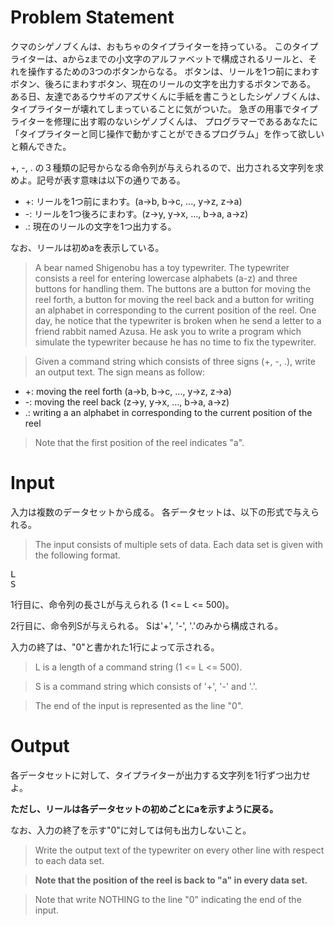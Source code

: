Problem Statement
==
クマのシゲノブくんは、おもちゃのタイプライターを持っている。
このタイプライターは、aからzまでの小文字のアルファベットで構成されるリールと、それを操作するための3つのボタンからなる。
ボタンは、リールを1つ前にまわすボタン、後ろにまわすボタン、現在のリールの文字を出力するボタンである。
ある日、友達であるウサギのアズサくんに手紙を書こうとしたシゲノブくんは、タイプライターが壊れてしまっていることに気がついた。
急ぎの用事でタイプライターを修理に出す暇のないシゲノブくんは、
プログラマーであるあなたに「タイプライターと同じ操作で動かすことができるプログラム」を作って欲しいと頼んできた。

+, -, . の３種類の記号からなる命令列が与えられるので、出力される文字列を求めよ。記号が表す意味は以下の通りである。
* +: リールを1つ前にまわす。(a->b, b->c, ..., y->z, z->a)
* -: リールを1つ後ろにまわす。(z->y, y->x, ..., b->a, a->z)
* .: 現在のリールの文字を1つ出力する。

なお、リールは初めaを表示している。

>A bear named Shigenobu has a toy typewriter.
The typewriter consists a reel for entering lowercase alphabets (a-z) and three buttons for handling them.
The buttons are a button for moving the reel forth, a button for moving the reel back and a button for writing an alphabet in corresponding to the current position of the reel.
One day, he notice that the typewriter is broken when he send a letter to a friend rabbit named Azusa.
He ask you to write a program which simulate the typewriter because he has no time to fix the typewriter.

>Given a command string which consists of three signs (+, -, .), write an output text.
The sign means as follow:
* +: moving the reel forth (a->b, b->c, ..., y->z, z->a)
* -: moving the reel back (z->y, y->x, ..., b->a, a->z)
* .: writing a an alphabet in corresponding to the current position of the reel

>Note that the first position of the reel indicates "a".

Input
==
入力は複数のデータセットから成る。
各データセットは、以下の形式で与えられる。

>The input consists of multiple sets of data.
Each data set is given with the following format.

<pre>
L
S
</pre>

1行目に、命令列の長さLが与えられる (1 <= L <= 500)。

2行目に、命令列Sが与えられる。
Sは'+', '-', '.'のみから構成される。

入力の終了は、"0"と書かれた1行によって示される。

>L is a length of a command string (1 <= L <= 500).

>S is a command string which consists of '+', '-' and '.'.

>The end of the input is represented as the line "0".


Output
==
各データセットに対して、タイプライターが出力する文字列を1行ずつ出力せよ。

**ただし、リールは各データセットの初めごとにaを示すように戻る。**

なお、入力の終了を示す"0"に対しては何も出力しないこと。

>Write the output text of the typewriter on every other line with respect to each data set.

>**Note that the position of the reel is back to "a" in every data set.**

>Note that write NOTHING to the line "0" indicating the end of the input.

